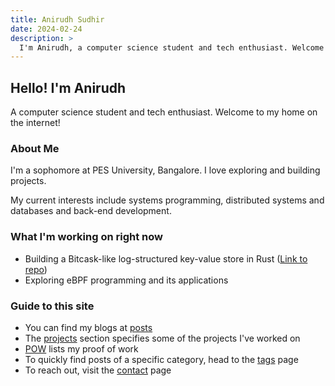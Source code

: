 ```yaml
---
title: Anirudh Sudhir
date: 2024-02-24
description: >
  I'm Anirudh, a computer science student and tech enthusiast. Welcome to my home on the internet!
---
```


## Hello! I'm Anirudh

A computer science student and tech enthusiast. Welcome to my home on the internet!

### About Me

I'm a sophomore at PES University, Bangalore.
I love exploring and building projects.

My current interests include systems programming, distributed systems and databases and back-end development.

<!-- > I'm currently on the lookout for internship opportunities. If you're hiring, please [reach](/contact.html) out.
> Here's my [resume](/resume.pdf). -->

### What I'm working on right now

- Building a Bitcask-like log-structured key-value store in Rust ([Link to repo](https://github.com/anirudhsudhir/kvs/))
- Exploring eBPF programming and its applications

### Guide to this site

- You can find my blogs at [posts](collections/posts.html)
- The [projects](/projects.html) section specifies some of the projects I've worked on
- [POW](/pow.html) lists my proof of work
- To quickly find posts of a specific category, head to the [tags](/tags.html) page
- To reach out, visit the [contact](/contact.html) page
